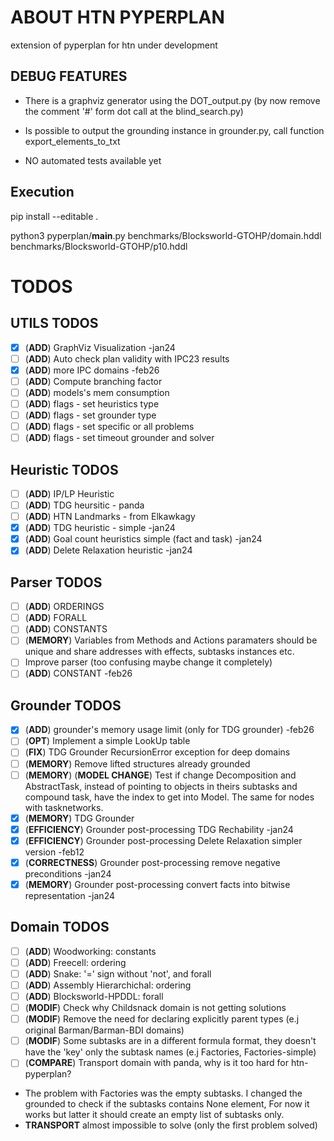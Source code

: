 # ABOUT HTN PYPERPLAN
extension of pyperplan for htn under development

## DEBUG FEATURES

* There is a graphviz generator using the DOT_output.py (by now remove the comment '#' form dot call at the blind_search.py)

* Is possible to output the grounding instance in grounder.py, call function export_elements_to_txt

* NO automated tests available yet

## Execution
pip install --editable .

python3 pyperplan/__main__.py benchmarks/Blocksworld-GTOHP/domain.hddl benchmarks/Blocksworld-GTOHP/p10.hddl


# TODOS
## UTILS TODOS
- [x] (**ADD**)  GraphViz Visualization -jan24
- [ ] (**ADD**)  Auto check plan validity with IPC23 results
- [x] (**ADD**)  more IPC domains -feb26
- [ ] (**ADD**)  Compute branching factor
- [ ] (**ADD**) models's mem consumption
- [ ] (**ADD**) flags - set heuristics type
- [ ] (**ADD**) flags - set grounder type
- [ ] (**ADD**) flags - set specific or all problems
- [ ] (**ADD**) flags - set timeout grounder and solver

## Heuristic TODOS
- [ ] (**ADD**) IP/LP Heuristic
- [ ] (**ADD**) TDG heursitic - panda
- [ ] (**ADD**) HTN Landmarks - from Elkawkagy
- [x] (**ADD**) TDG heuristic - simple -jan24
- [x] (**ADD**) Goal count heuristics simple (fact and task) -jan24
- [x] (**ADD**) Delete Relaxation heuristic -jan24

## Parser TODOS
- [ ] (**ADD**) ORDERINGS
- [ ] (**ADD**) FORALL
- [ ] (**ADD**) CONSTANTS
- [ ] (**MEMORY**) Variables from Methods and Actions paramaters should be unique and share addresses with effects, subtasks instances etc.
- [ ] Improve parser (too confusing maybe change it completely)
- [ ] (**ADD**) CONSTANT -feb26

## Grounder TODOS
- [x] (**ADD**) grounder's memory usage limit (only for TDG grounder) -feb26
- [ ] (**OPT**) Implement a simple LookUp table
- [ ] (**FIX**) TDG Grounder RecursionError exception for deep domains
- [ ] (**MEMORY**) Remove lifted structures already grounded
- [ ] (**MEMORY**) (**MODEL CHANGE**) Test if change Decomposition and AbstractTask, instead of pointing to objects in theirs subtasks and compound task, have the index to get into Model. The same for nodes with tasknetworks.
- [x] (**MEMORY**) TDG Grounder
- [x] (**EFFICIENCY**) Grounder post-processing TDG Rechability -jan24
- [x] (**EFFICIENCY**) Grounder post-processing Delete Relaxation simpler version -feb12
- [x] (**CORRECTNESS**) Grounder post-processing remove negative preconditions -jan24
- [x] (**MEMORY**) Grounder post-processing convert facts into bitwise representation -jan24

## Domain TODOS
- [ ] (**ADD**) Woodworking: constants
- [ ] (**ADD**) Freecell: ordering
- [ ] (**ADD**) Snake: '=' sign without 'not', and forall
- [ ] (**ADD**) Assembly Hierarchichal: ordering
- [ ] (**ADD**) Blocksworld-HPDDL: forall
- [ ] (**MODIF**) Check why Childsnack domain is not getting solutions
- [ ] (**MODIF**) Remove the need for declaring explicitly parent types (e.j original Barman/Barman-BDI domains)
- [ ] (**MODIF**) Some subtasks are in a different formula format, they doesn't have the 'key' only the subtask names (e.j Factories, Factories-simple)
- [ ] (**COMPARE**) Transport domain with panda, why is it too hard for htn-pyperplan?

* The problem with Factories was the empty subtasks. I changed the grounded to check if the subtasks contains None element, For now it works but latter it should create an empty list of subtasks only.
* **TRANSPORT** almost impossible to solve (only the first problem solved)

